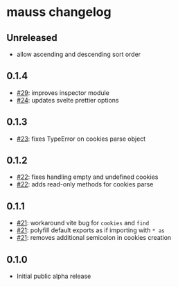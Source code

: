 # mauss changelog

## Unreleased

- allow ascending and descending sort order

## 0.1.4

- [#29](https://github.com/devmauss/mauss/pull/29): improves inspector module
- [#24](https://github.com/devmauss/mauss/pull/24): updates svelte prettier options

## 0.1.3

- [#23](https://github.com/devmauss/mauss/pull/23): fixes TypeError on cookies parse object

## 0.1.2

- [#22](https://github.com/devmauss/mauss/pull/22): fixes handling empty and undefined cookies
- [#22](https://github.com/devmauss/mauss/pull/22): adds read-only methods for cookies parse

## 0.1.1

- [#21](https://github.com/devmauss/mauss/pull/21): workaround vite bug for `cookies` and `find`
- [#21](https://github.com/devmauss/mauss/pull/21): polyfill default exports as if importing with `* as`
- [#21](https://github.com/devmauss/mauss/pull/21): removes additional semicolon in cookies creation

## 0.1.0

- Initial public alpha release
